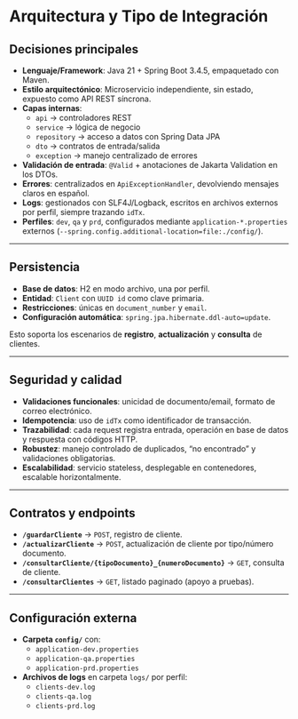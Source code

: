 # Arquitectura y Tipo de Integración

## Decisiones principales
- **Lenguaje/Framework**: Java 21 + Spring Boot 3.4.5, empaquetado con Maven.
- **Estilo arquitectónico**: Microservicio independiente, sin estado, expuesto como API REST síncrona.
- **Capas internas**:
  - `api` → controladores REST
  - `service` → lógica de negocio
  - `repository` → acceso a datos con Spring Data JPA
  - `dto` → contratos de entrada/salida
  - `exception` → manejo centralizado de errores
- **Validación de entrada**: `@Valid` + anotaciones de Jakarta Validation en los DTOs.
- **Errores**: centralizados en `ApiExceptionHandler`, devolviendo mensajes claros en español.
- **Logs**: gestionados con SLF4J/Logback, escritos en archivos externos por perfil, siempre trazando `idTx`.
- **Perfiles**: `dev`, `qa` y `prd`, configurados mediante `application-*.properties` externos (`--spring.config.additional-location=file:./config/`).

---

## Persistencia
- **Base de datos**: H2 en modo archivo, una por perfil.
- **Entidad**: `Client` con `UUID id` como clave primaria.
- **Restricciones**: únicas en `document_number` y `email`.
- **Configuración automática**: `spring.jpa.hibernate.ddl-auto=update`.

Esto soporta los escenarios de **registro**, **actualización** y **consulta** de clientes.

---

## Seguridad y calidad
- **Validaciones funcionales**: unicidad de documento/email, formato de correo electrónico.
- **Idempotencia**: uso de `idTx` como identificador de transacción.
- **Trazabilidad**: cada request registra entrada, operación en base de datos y respuesta con códigos HTTP.
- **Robustez**: manejo controlado de duplicados, “no encontrado” y validaciones obligatorias.
- **Escalabilidad**: servicio stateless, desplegable en contenedores, escalable horizontalmente.

---

## Contratos y endpoints
- **`/guardarCliente`** → `POST`, registro de cliente.
- **`/actualizarCliente`** → `POST`, actualización de cliente por tipo/número documento.
- **`/consultarCliente/{tipoDocumento}_{numeroDocumento}`** → `GET`, consulta de cliente.
- **`/consultarClientes`** → `GET`, listado paginado (apoyo a pruebas).

---

## Configuración externa
- **Carpeta `config/`** con:
  - `application-dev.properties`
  - `application-qa.properties`
  - `application-prd.properties`
- **Archivos de logs** en carpeta `logs/` por perfil:
  - `clients-dev.log`
  - `clients-qa.log`
  - `clients-prd.log`  
